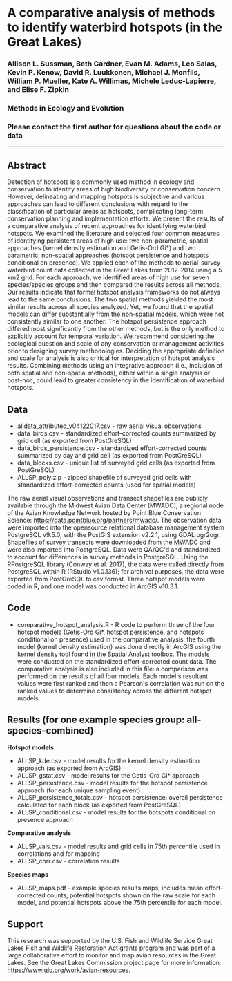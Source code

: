 # A comparative analysis of methods to identify waterbird hotspots (in the Great Lakes)

### Allison L. Sussman, Beth Gardner, Evan M. Adams, Leo Salas, Kevin P. Kenow, David R. Luukkonen, Michael J. Monfils, William P. Mueller, Kate A. Willimas, Michele Leduc-Lapierre, and Elise F. Zipkin

### Methods in Ecology and Evolution

### Please contact the first author for questions about the code or data
__________________________________________________________________________________________________________________________________________
## Abstract
Detection of hotspots is a commonly used method in ecology and conservation to identify areas of high biodiversity or conservation concern. However, delineating and mapping hotspots is subjective and various approaches can lead to different conclusions with regard to the classification of particular areas as hotspots, complicating long-term conservation planning and implementation efforts. We present the results of a comparative analysis of recent approaches for identifying waterbird hotspots. We examined the literature and selected four common measures of identifying persistent areas of high use: two non-parametric, spatial approaches (kernel density estimation and Getis-Ord Gi*) and two parametric, non-spatial approaches (hotspot persistence and hotspots conditional on presence). We applied each of the methods to aerial-survey waterbird count data collected in the Great Lakes from 2012-2014 using a 5 km2 grid. For each approach, we identified areas of high use for seven species/species groups and then compared the results across all methods. Our results indicate that formal hotspot analysis frameworks do not always lead to the same conclusions. The two spatial methods yielded the most similar results across all species analyzed. Yet, we found that the spatial models can differ substantially from the non-spatial models, which were not consistently similar to one another. The hotspot persistence approach differed most significantly from the other methods, but is the only method to explicitly account for temporal variation. We recommend considering the ecological question and scale of any conservation or management activities prior to designing survey methodologies. Deciding the appropriate definition and scale for analysis is also critical for interpretation of hotspot analysis results. Combining methods using an integrative approach (i.e., inclusion of both spatial and non-spatial methods), either within a single analysis or post-hoc, could lead to greater consistency in the identification of waterbird hotspots.

## Data
* alldata_attributed_v04122017.csv - raw aerial visual observations
* data_birds.csv - standardized effort-corrected counts summarized by grid cell (as exported from PostGreSQL)
* data_birds_persistence.csv - standardized effort-corrected counts summarized by day and grid cell (as exported from PostGreSQL)
* data_blocks.csv - unique list of surveyed grid cells (as exported from PostGreSQL)
* ALLSP_poly.zip - zipped shapefile of surveyed grid cells with standardized effort-corrected counts (used for spatial models)

The raw aerial visual observations and transect shapefiles are publicly available through the Midwest Avian Data Center (MWADC), a regional node of the Avian Knowledge Network hosted by Point Blue Conservation Science: https://data.pointblue.org/partners/mwadc/. The observation data were imported into the opensource relational database management system PostgreSQL v9.5.0, with the PostGIS extension v2.2.1, using GDAL ogr2ogr. Shapefiles of survey transects were downloaded from the MWADC and were also imported into PostgreSQL. Data were QA/QC'd and standardized to account for differences in survey methods in PostgreSQL. Using the RPostgreSQL library (Conway et al. 2017), the data were called directly from PostgreSQL within R (RStudio v1.0.136); for archival purposes, the data were exported from PostGreSQL to csv format. Three hotspot models were coded in R, and one model was conducted in ArcGIS v10.3.1.

## Code
* comparative_hotspot_analysis.R - R code to perform three of the four hotspot models (Getis-Ord Gi*, hotspot persistence, and hotspots conditional on presence) used in the comparative analysis; the fourth model (kernel density estimation) was done directly in ArcGIS using the kernel density tool found in the Spatial Analyst toolbox. The models were conducted on the standardized effort-corrected count data. The comparative analysis is also included in this file: a comparison was performed on the results of all four models. Each model's resultant values were first ranked and then a Pearson's correlation was run on the ranked values to determine consistency across the different hotspot models.

## Results (for one example species group: all-species-combined)
**Hotspot models**
* ALLSP_kde.csv - model results for the kernel density estimation approach (as exported from ArcGIS)
* ALLSP_gstat.csv - model results for the Getis-Ord Gi* approach
* ALLSP_persistence.csv - model results for the hotspot persistence approach (for each unique sampling event)
* ALLSP_persistence_totals.csv - hotspot persistence: overall persistence calculated for each block (as exported from PostGreSQL)
* ALLSP_conditional.csv - model results for the hotspots conditional on presence approach

**Comparative analysis**
* ALLSP_vals.csv - model results and grid cells in 75th percentile used in correlations and for mapping
* ALLSP_corr.csv - correlation results

**Species maps**
* ALLSP_maps.pdf - example species results maps; includes mean effort-corrected counts, potential hotspots shown on the raw scale for each model, and potential hotspots above the 75th percentile for each model.

## Support
This research was supported by the U.S. Fish and Wildlife Service Great Lakes Fish and
Wildlife Restoration Act grants program and was part of a large collaborative effort to monitor and map avian resources
in the Great Lakes. See the Great Lakes Commission project page for more information: https://www.glc.org/work/avian-resources.
